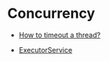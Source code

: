 # Concurrency
+ [How to timeout a thread?](https://www.youtube.com/watch?v=_RSAS-gIjGo&list=PLhfHPmPYPPRmHL24Ry8rzni2XgwFeooVE)

+ [ExecutorService](https://www.youtube.com/watch?v=6Oo-9Can3H8&list=PLhfHPmPYPPRl0LntrCBnQD5ln6lnqqoms)